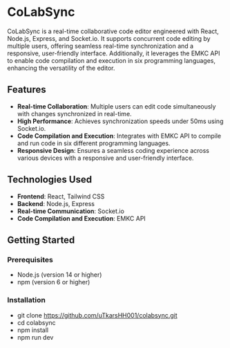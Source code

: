 # CoLabSync

CoLabSync is a real-time collaborative code editor engineered with React, Node.js, Express, and Socket.io. It supports concurrent code editing by multiple users, offering seamless real-time synchronization and a responsive, user-friendly interface. Additionally, it leverages the EMKC API to enable code compilation and execution in six programming languages, enhancing the versatility of the editor.

## Features

- **Real-time Collaboration**: Multiple users can edit code simultaneously with changes synchronized in real-time.
- **High Performance**: Achieves synchronization speeds under 50ms using Socket.io.
- **Code Compilation and Execution**: Integrates with EMKC API to compile and run code in six different programming languages.
- **Responsive Design**: Ensures a seamless coding experience across various devices with a responsive and user-friendly interface.

## Technologies Used

- **Frontend**: React, Tailwind CSS
- **Backend**: Node.js, Express
- **Real-time Communication**: Socket.io
- **Code Compilation and Execution**: EMKC API

## Getting Started

### Prerequisites

- Node.js (version 14 or higher)
- npm (version 6 or higher)

### Installation

  - git clone https://github.com/uTkarsHH001/colabsync.git
  - cd colabsync
  - npm install
  - npm run dev
